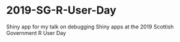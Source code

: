# 2019-SG-R-User-Day
Shiny app for my talk on debugging Shiny apps at the 2019 Scottish Government R User Day
